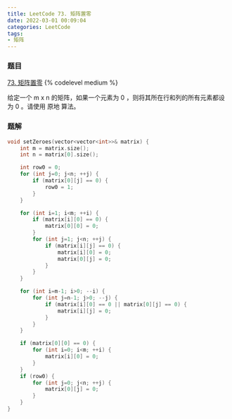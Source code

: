 ```yaml
---
title: LeetCode 73. 矩阵置零
date: 2022-03-01 00:09:04
categories: LeetCode
tags:
- 矩阵
---
```


### 题目
[73. 矩阵置零](https://leetcode-cn.com/problems/set-matrix-zeroes/)
{% codelevel medium %}

给定一个 m x n 的矩阵，如果一个元素为 0 ，则将其所在行和列的所有元素都设为 0 。请使用 原地 算法。
<!-- more -->

### 题解
``` cpp
void setZeroes(vector<vector<int>>& matrix) {
    int m = matrix.size();
    int n = matrix[0].size();

    int row0 = 0;
    for (int j=0; j<n; ++j) {
        if (matrix[0][j] == 0) {
            row0 = 1;
        }
    }

    for (int i=1; i<m; ++i) {
        if (matrix[i][0] == 0) {
            matrix[0][0] = 0;
        }
        for (int j=1; j<n; ++j) {
            if (matrix[i][j] == 0) {
                matrix[i][0] = 0;
                matrix[0][j] = 0;
            }
        }
    }

    for (int i=m-1; i>0; --i) {
        for (int j=n-1; j>0; --j) {
            if (matrix[i][0] == 0 || matrix[0][j] == 0) {
                matrix[i][j] = 0;
            }
        }
    }

    if (matrix[0][0] == 0) {
        for (int i=0; i<m; ++i) {
            matrix[i][0] = 0;
        }
    }
    if (row0) {
        for (int j=0; j<n; ++j) {
            matrix[0][j] = 0;
        }
    }
}
```
